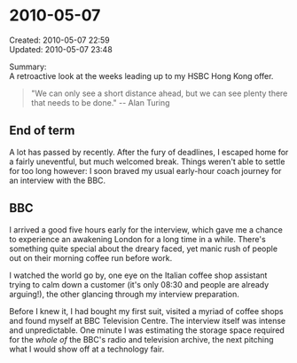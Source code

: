 2010-05-07
==========

Created: 2010-05-07 22:59  
Updated: 2010-05-07 23:48

Summary:  
A retroactive look at the weeks leading up to my HSBC Hong Kong offer.

> "We can only see a short distance ahead, but we can see plenty there that needs 
> to be done." -- Alan Turing

End of term
-----------

A lot has passed by recently. After the fury of deadlines, I escaped home for a
fairly uneventful, but much welcomed break. Things weren't able to settle for too
long however: I soon braved my usual early-hour coach journey for an interview
with the BBC.

BBC
---

I arrived a good five hours early for the interview, which gave me a chance to
experience an awakening London for a long time in a while. There's something
quite special about the dreary faced, yet manic rush of people out on their
morning coffee run before work.

I watched the world go by, one eye on the Italian coffee shop assistant trying
to calm down a customer (it's only 08:30 and people are already arguing!), the
other glancing through my interview preparation.

Before I knew it, I had bought my first suit, visited a myriad of coffee shops
and found myself at BBC Television Centre. The interview itself was intense and
unpredictable. One minute I was estimating the storage space required for the
*whole of* the BBC's radio and television archive, the next pitching what I
would show off at a technology fair.
